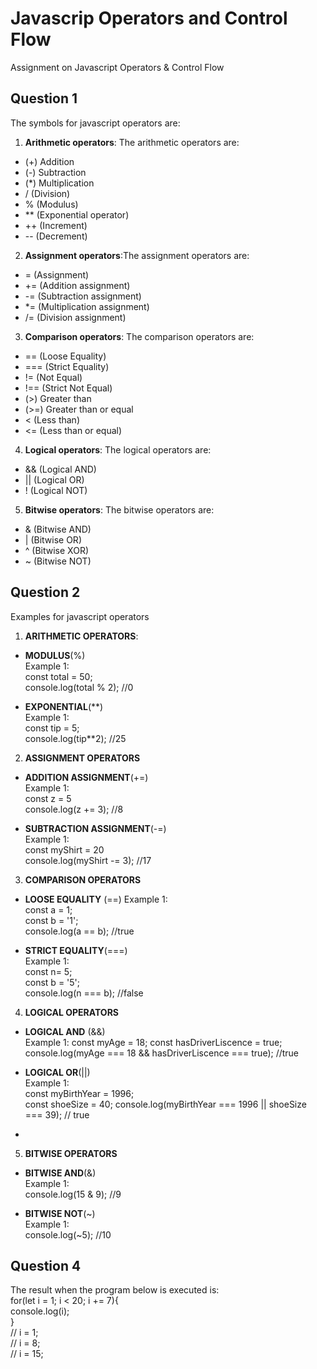 # Javascrip Operators and Control Flow

Assignment on Javascript Operators & Control Flow

## Question 1

The symbols for javascript operators are:

1. **Arithmetic operators**: The arithmetic operators are:

- (+) Addition
- (-) Subtraction
- (\*) Multiplication
- / (Division)
- % (Modulus)
- \*\* (Exponential operator)
- ++ (Increment)
- -- (Decrement)

2. **Assignment operators**:The assignment operators are:

- = (Assignment)
- += (Addition assignment)
- -= (Subtraction assignment)
- \*= (Multiplication assignment)
- /= (Division assignment)

3. **Comparison operators**: The comparison operators are:

- == (Loose Equality)
- === (Strict Equality)
- != (Not Equal)
- !== (Strict Not Equal)
- (>) Greater than
- (>=) Greater than or equal
- < (Less than)
- <= (Less than or equal)

4. **Logical operators**: The logical operators are:

- && (Logical AND)
- || (Logical OR)
- ! (Logical NOT)

5. **Bitwise operators**: The bitwise operators are:

- & (Bitwise AND)
- | (Bitwise OR)
- ^ (Bitwise XOR)
- ~ (Bitwise NOT)

## Question 2

Examples for javascript operators

1. **ARITHMETIC OPERATORS**:

- **MODULUS**(%)  
  Example 1:  
  const total = 50;  
  console.log(total % 2); //0

- **EXPONENTIAL**(\*\*)  
  Example 1:  
  const tip = 5;  
  console.log(tip\*\*2); //25

2. **ASSIGNMENT OPERATORS**

- **ADDITION ASSIGNMENT**(+=)  
  Example 1:  
  const z = 5  
  console.log(z += 3); //8

- **SUBTRACTION ASSIGNMENT**(-=)  
  Example 1:  
  const myShirt = 20  
  console.log(myShirt -= 3); //17

3. **COMPARISON OPERATORS**

- **LOOSE EQUALITY** (==)
  Example 1:  
  const a = 1;  
  const b = '1';  
  console.log(a == b); //true

- **STRICT EQUALITY**(===)  
  Example 1:  
  const n= 5;  
  const b = '5';  
  console.log(n === b); //false

4. **LOGICAL OPERATORS**

- **LOGICAL AND** (&&)  
  Example 1:
  const myAge = 18;
  const hasDriverLiscence = true;
  console.log(myAge === 18 && hasDriverLiscence === true); //true

- **LOGICAL OR**(||)  
  Example 1:  
  const myBirthYear = 1996;  
  const shoeSize = 40;
  console.log(myBirthYear === 1996 || shoeSize === 39); // true

-

5. **BITWISE OPERATORS**

- **BITWISE AND**(&)  
  Example 1:  
  console.log(15 & 9); //9

- **BITWISE NOT**(~)  
  Example 1:  
  console.log(~5); //10

## Question 4

The result when the program below is executed is:  
 for(let i = 1; i < 20; i += 7){  
 console.log(i);  
 }  
 // i = 1;  
 // i = 8;  
 // i = 15;
